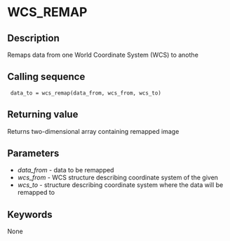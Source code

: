 # WCS_REMAP

## Description

 Remaps data from one World Coordinate System (WCS) to anothe


## Calling sequence

```idl
 data_to = wcs_remap(data_from, wcs_from, wcs_to)
```

## Returning value

Returns two-dimensional array containing remapped image

## Parameters

- *data_from* - data to be remapped
- *wcs_from* - WCS structure describing coordinate system of the given
- *wcs_to* - structure describing coordinate system where the data will be remapped to

## Keywords

None
